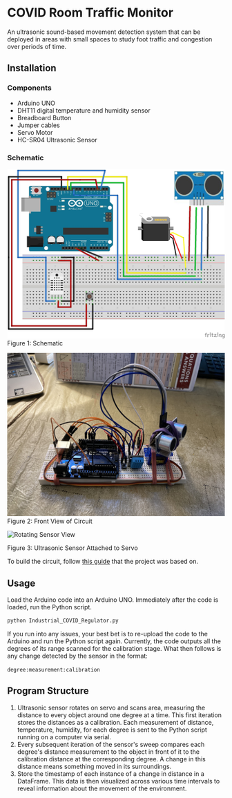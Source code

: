 # COVID Room Traffic Monitor

An ultrasonic sound-based movement detection system that can be deployed in areas with small spaces to study foot traffic and congestion over periods of time.

## Installation

### Components
- Arduino UNO 
- DHT11 digital temperature and humidity sensor
- Breadboard Button
- Jumper cables
- Servo Motor
- HC-SR04 Ultrasonic Sensor

### Schematic

![Schematic](images/schematic.jpg)
Figure 1: Schematic

![Front View](images/IMG-7254.jpg)
Figure 2: Front View of Circuit

![Rotating Sensor View](images/rotating.gif)

Figure 3: Ultrasonic Sensor Attached to Servo

To build the circuit, follow [this guide](http://howtomechatronics.com/projects/arduino-radar-project/) that the project was based on.

## Usage

Load the Arduino code into an Arduino UNO. Immediately after the code is loaded, run the Python script.
```python
python Industrial_COVID_Regulator.py
```

If you run into any issues, your best bet is to re-upload the code to the Arduino and run the Python script again. Currently, the code outputs all the degrees of its range scanned for the calibration stage. What then follows is any change detected by the sensor in the format:

`degree:measurement:calibration`

## Program Structure
1) Ultrasonic sensor rotates on servo and scans area, measuring the distance to every object around one degree at a time. This first iteration stores the distances as a calibration. Each measurement of distance, temperature, humidity, for each degree is sent to the Python script running on a computer via serial.
2) Every subsequent iteration of the sensor's sweep compares each degree's distance measurement to the object in front of it to the calibration distance at the corresponding degree. A change in this distance means something moved in its surroundings.
3) Store the timestamp of each instance of a change in distance in a DataFrame. This data is then visualized across various time intervals to reveal information about the movement of the environment.
